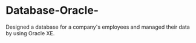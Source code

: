 # Database-Oracle-
Designed a database for a company's employees and managed their data by using Oracle XE.
